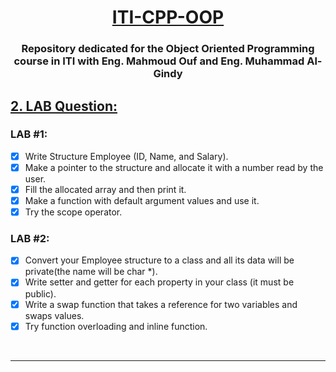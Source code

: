 <h1 align="center"><ins>ITI-CPP-OOP</ins><h3 align="center">Repository dedicated for the Object Oriented Programming course in ITI with Eng. Mahmoud Ouf and Eng. Muhammad Al-Gindy

##  <ins>2. LAB Question:</ins>

### LAB #1:
- [x]	Write Structure Employee (ID, Name, and Salary).
- [x]	Make a pointer to the structure and allocate it with a number read by the user.
- [x]	Fill the allocated array and then print it.
- [x]	Make a function with default argument values and use it.
- [x] Try the scope operator.

### LAB #2:
- [x]	Convert your Employee structure to a class and all its data will be private(the name will be char *).
- [x]	Write setter and getter for each property in your class (it must be public).
- [x]	Write a swap function that takes a reference for two variables and swaps values.
- [x]	Try function overloading and inline function.

<br><hr><br>
